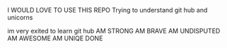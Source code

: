I WOULD LOVE TO USE THIS REPO
Trying to understand git hub and unicorns

im very exited to learn git hub 
AM STRONG 
AM BRAVE 
AM UNDISPUTED 
AM AWESOME 
AM UNIQE
DONE
